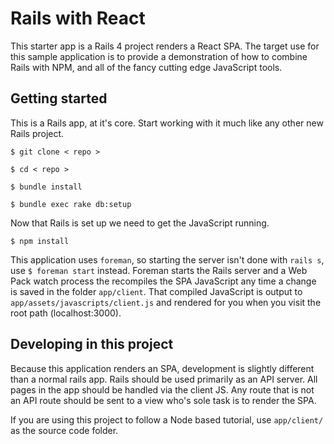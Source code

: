# Rails with React

This starter app is a Rails 4 project renders a React SPA. The target use for this sample application is to provide a demonstration of how to combine Rails with NPM, and all of the fancy cutting edge JavaScript tools.

## Getting started

This is a Rails app, at it's core. Start working with it much like any other new Rails project.

```
$ git clone < repo >

$ cd < repo >

$ bundle install

$ bundle exec rake db:setup
```

Now that Rails is set up we need to get the JavaScript running.

```
$ npm install
```

This application uses `foreman`, so starting the server isn't done with `rails s`, use `$ foreman start` instead. Foreman starts the Rails server and a Web Pack watch process the recompiles the SPA JavaScript any time a change is saved in the folder `app/client`. That compiled JavaScript is output to `app/assets/javascripts/client.js` and rendered for you when you visit the root path (localhost:3000).

## Developing in this project

Because this application renders an SPA, development is slightly different than a normal rails app. Rails should be used primarily as an API server. All pages in the app should be handled via the client JS. Any route that is not an API route should be sent to a view who's sole task is to render the SPA.

If you are using this project to follow a Node based tutorial, use `app/client/` as the source code folder. 
